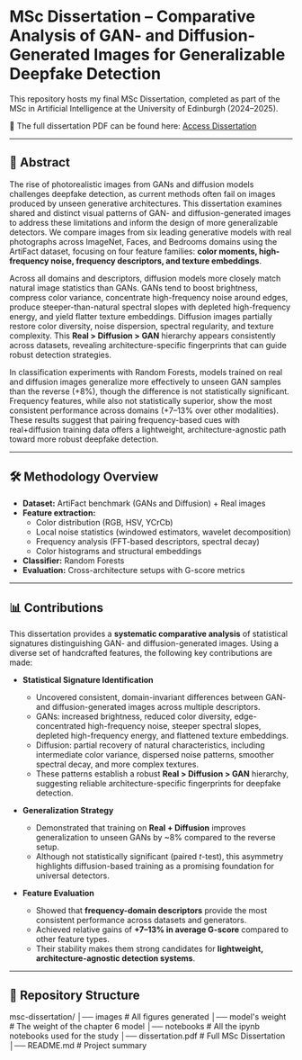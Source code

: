 # MSc Dissertation – Comparative Analysis of GAN- and Diffusion-Generated Images for Generalizable Deepfake Detection
This repository hosts my final MSc Dissertation, completed as part of the MSc in Artificial Intelligence at the University of Edinburgh (2024–2025).  

📄 The full dissertation PDF can be found here: [Access Dissertation](./MSc_dissertation_SLB.pdf)

---

## 📖 Abstract

The rise of photorealistic images from GANs and diffusion models challenges deepfake detection, as current methods often fail on images produced by unseen generative architectures. This dissertation examines shared and distinct visual patterns of GAN- and diffusion-generated images to address these limitations and inform the design of more generalizable detectors. We compare images from six leading generative models with real photographs across ImageNet, Faces, and Bedrooms domains using the ArtiFact dataset, focusing on four feature families: **color moments, high-frequency noise, frequency descriptors, and texture embeddings**.  

Across all domains and descriptors, diffusion models more closely match natural image statistics than GANs. GANs tend to boost brightness, compress color variance, concentrate high-frequency noise around edges, produce steeper-than-natural spectral slopes with depleted high-frequency energy, and yield flatter texture embeddings. Diffusion images partially restore color diversity, noise dispersion, spectral regularity, and texture complexity. This **Real > Diffusion > GAN** hierarchy appears consistently across datasets, revealing architecture-specific fingerprints that can guide robust detection strategies.  

In classification experiments with Random Forests, models trained on real and diffusion images generalize more effectively to unseen GAN samples than the reverse (+8%), though the difference is not statistically significant. Frequency features, while also not statistically superior, show the most consistent performance across domains (+7–13% over other modalities). These results suggest that pairing frequency-based cues with real+diffusion training data offers a lightweight, architecture-agnostic path toward more robust deepfake detection.  

---

## 🛠 Methodology Overview

- **Dataset:** ArtiFact benchmark (GANs and Diffusion) + Real images  
- **Feature extraction:**
  - Color distribution (RGB, HSV, YCrCb)  
  - Local noise statistics (windowed estimators, wavelet decomposition)  
  - Frequency analysis (FFT-based descriptors, spectral decay)  
  - Color histograms and structural embeddings  
- **Classifier:** Random Forests  
- **Evaluation:** Cross-architecture setups with G-score metrics  

---

## 📊 Contributions

This dissertation provides a **systematic comparative analysis** of statistical signatures distinguishing GAN- and diffusion-generated images. Using a diverse set of handcrafted features, the following key contributions are made:

- **Statistical Signature Identification**  
  - Uncovered consistent, domain-invariant differences between GAN- and diffusion-generated images across multiple descriptors.  
  - GANs: increased brightness, reduced color diversity, edge-concentrated high-frequency noise, steeper spectral slopes, depleted high-frequency energy, and flattened texture embeddings.  
  - Diffusion: partial recovery of natural characteristics, including intermediate color variance, dispersed noise patterns, smoother spectral decay, and more complex textures.  
  - These patterns establish a robust **Real > Diffusion > GAN** hierarchy, suggesting reliable architecture-specific fingerprints for deepfake detection.  

- **Generalization Strategy**  
  - Demonstrated that training on **Real + Diffusion** improves generalization to unseen GANs by ~8% compared to the reverse setup.  
  - Although not statistically significant (paired *t*-test), this asymmetry highlights diffusion-based training as a promising foundation for universal detectors.  

- **Feature Evaluation**  
  - Showed that **frequency-domain descriptors** provide the most consistent performance across datasets and generators.  
  - Achieved relative gains of **+7–13% in average G-score** compared to other feature types.  
  - Their stability makes them strong candidates for **lightweight, architecture-agnostic detection systems**.  

---

## 📌 Repository Structure
msc-dissertation/
│── images                  # All figures generated
│── model's weight          # The weight of the chapter 6 model
│── notebooks               # All the ipynb notebooks used for the study 
│── dissertation.pdf        # Full MSc Dissertation
│── README.md               # Project summary
